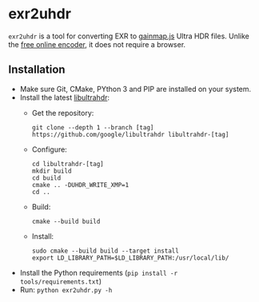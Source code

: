 # exr2uhdr

`exr2uhdr` is a tool for converting EXR to [gainmap.js](https://github.com/MONOGRID/gainmap-js) Ultra HDR files. Unlike the [free online encoder](https://gainmap-creator.monogrid.com/), it does not require a browser.

## Installation

* Make sure Git, CMake, PYthon 3 and PIP are installed on your system.
* Install the latest [libultrahdr](https://github.com/google/libultrahdr):
  * Get the repository: 

        git clone --depth 1 --branch [tag] https://github.com/google/libultrahdr libultrahdr-[tag]

  * Configure:

        cd libultrahdr-[tag]
        mkdir build
        cd build
        cmake .. -DUHDR_WRITE_XMP=1
        cd ..

  * Build:

        cmake --build build

  * Install:

        sudo cmake --build build --target install
        export LD_LIBRARY_PATH=$LD_LIBRARY_PATH:/usr/local/lib/

* Install the Python requirements (`pip install -r tools/requirements.txt`)
* Run: `python exr2uhdr.py -h`
